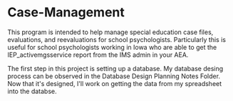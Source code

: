 # Case-Management

This program is intended to help manage special education case files, evaluations, and reevaluations for school psychologists. Particularly this is useful for school psychologists working in Iowa who are able to get the IEP_activemgsservice report from the IMS admin in your AEA.

The first step in this project is setting up a database. My database desing process can be observed in the Database Design Planning Notes Folder. Now that it's designed, I'll work on getting the data from my spreadsheet into the databse.
